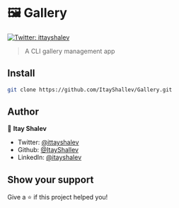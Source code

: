 # 🖼️ Gallery
<p>
  <a href="https://twitter.com/ittayshalev" target="_blank">
    <img alt="Twitter: ittayshalev" src="https://img.shields.io/twitter/follow/ittayshalev.svg?style=social" />
  </a>
</p>

> A CLI gallery management app

## Install

```sh
git clone https://github.com/ItayShallev/Gallery.git
```

## Author

👤 **Itay Shalev**

* Twitter: [@ittayshalev](https://twitter.com/ittayshalev)
* Github: [@ItayShallev](https://github.com/ItayShallev)
* LinkedIn: [@itayshalev](https://linkedin.com/in/itayshalev)

## Show your support

Give a ⭐️ if this project helped you!
